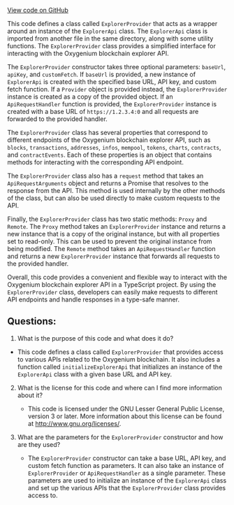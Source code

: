 [View code on GitHub](https://github.com/oxygenium-network/oxygenium-web3/packages/web3/src/api/explorer-provider.ts)

This code defines a class called `ExplorerProvider` that acts as a wrapper around an instance of the `ExplorerApi` class. The `ExplorerApi` class is imported from another file in the same directory, along with some utility functions. The `ExplorerProvider` class provides a simplified interface for interacting with the Oxygenium blockchain explorer API.

The `ExplorerProvider` constructor takes three optional parameters: `baseUrl`, `apiKey`, and `customFetch`. If `baseUrl` is provided, a new instance of `ExplorerApi` is created with the specified base URL, API key, and custom fetch function. If a `Provider` object is provided instead, the `ExplorerProvider` instance is created as a copy of the provided object. If an `ApiRequestHandler` function is provided, the `ExplorerProvider` instance is created with a base URL of `https://1.2.3.4:0` and all requests are forwarded to the provided handler.

The `ExplorerProvider` class has several properties that correspond to different endpoints of the Oxygenium blockchain explorer API, such as `blocks`, `transactions`, `addresses`, `infos`, `mempool`, `tokens`, `charts`, `contracts`, and `contractEvents`. Each of these properties is an object that contains methods for interacting with the corresponding API endpoint.

The `ExplorerProvider` class also has a `request` method that takes an `ApiRequestArguments` object and returns a Promise that resolves to the response from the API. This method is used internally by the other methods of the class, but can also be used directly to make custom requests to the API.

Finally, the `ExplorerProvider` class has two static methods: `Proxy` and `Remote`. The `Proxy` method takes an `ExplorerProvider` instance and returns a new instance that is a copy of the original instance, but with all properties set to read-only. This can be used to prevent the original instance from being modified. The `Remote` method takes an `ApiRequestHandler` function and returns a new `ExplorerProvider` instance that forwards all requests to the provided handler.

Overall, this code provides a convenient and flexible way to interact with the Oxygenium blockchain explorer API in a TypeScript project. By using the `ExplorerProvider` class, developers can easily make requests to different API endpoints and handle responses in a type-safe manner.
## Questions: 
 1. What is the purpose of this code and what does it do?
   - This code defines a class called `ExplorerProvider` that provides access to various APIs related to the Oxygenium blockchain. It also includes a function called `initializeExplorerApi` that initializes an instance of the `ExplorerApi` class with a given base URL and API key.

2. What is the license for this code and where can I find more information about it?
   - This code is licensed under the GNU Lesser General Public License, version 3 or later. More information about this license can be found at <http://www.gnu.org/licenses/>.

3. What are the parameters for the `ExplorerProvider` constructor and how are they used?
   - The `ExplorerProvider` constructor can take a base URL, API key, and custom fetch function as parameters. It can also take an instance of `ExplorerProvider` or `ApiRequestHandler` as a single parameter. These parameters are used to initialize an instance of the `ExplorerApi` class and set up the various APIs that the `ExplorerProvider` class provides access to.